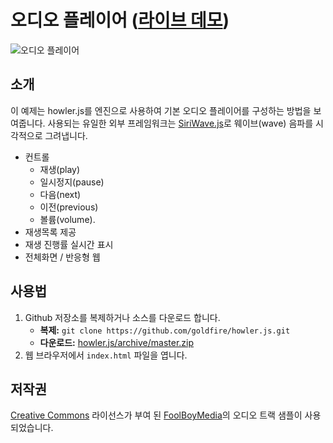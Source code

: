 # 오디오 플레이어 ([라이브 데모](https://howlerjs.com/#player))

![오디오 플레이어](https://s3.amazonaws.com/howler.js/screenshot-player.jpg "플레이어 스크린샷")

## 소개

이 예제는 howler.js를 엔진으로 사용하여 기본 오디오 플레이어를 구성하는 방법을 보여줍니다. 
사용되는 유일한 외부 프레임워크는 [SiriWave.js](https://github.com/CaffeinaLab/SiriWaveJS)로 웨이브(wave) 음파를 시각적으로 그려냅니다.

* 컨트롤
  - 재생(play)
  - 일시정지(pause)
  - 다음(next)
  - 이전(previous)
  - 볼륨(volume).
* 재생목록 제공
* 재생 진행률 실시간 표시
* 전체화면 / 반응형 웹

## 사용법

1. Github 저장소를 복제하거나 소스를 다운로드 합니다.
    * **복제:** `git clone https://github.com/goldfire/howler.js.git`
    * **다운로드:** [howler.js/archive/master.zip](https://github.com/goldfire/howler.js/archive/master.zip)
2. 웹 브라우저에서 `index.html` 파일을 엽니다.

## 저작권

[Creative Commons](http://creativecommons.org/licenses/by-nc/3.0/) 라이선스가 부여 된 [FoolBoyMedia](http://www.foolboymedia.co.uk/)의 오디오 트랙 샘플이 사용되었습니다.


